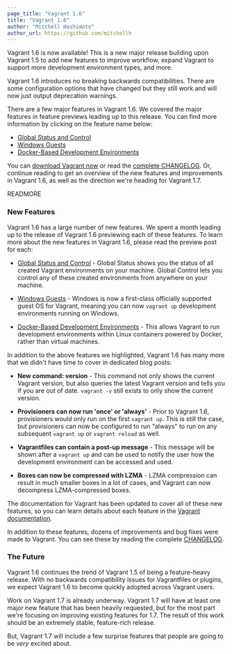 ```yaml
---
page_title: "Vagrant 1.6"
title: "Vagrant 1.6"
author: "Mitchell Hashimoto"
author_url: https://github.com/mitchellh
---
```


Vagrant 1.6 is now available! This is a new major release building upon
Vagrant 1.5 to add new features to improve workflow, expand Vagrant to
support more development environment types, and more.

Vagrant 1.6 introduces no breaking backwards compatibilities. There are some
configuration options that have changed but they still work and will now just
output deprecation warnings.

There are a few major features in Vagrant 1.6. We covered the major features
in feature previews leading up to this release. You can find more information
by clicking on the feature name below:

  * [Global Status and Control](/blog/vagrant-1-6.html#features)
  * [Windows Guests](/blog/vagrant-1-6.html#features)
  * [Docker-Based Development Environments](/blog/vagrant-1-6.html#features)

You can [download Vagrant now](/downloads.html) or read the
[complete CHANGELOG](https://github.com/mitchellh/vagrant/blob/v1.6.0/CHANGELOG.md).
Or, continue reading to get an overview of the new features and improvements
in Vagrant 1.6, as well as the direction we're heading for Vagrant 1.7.

READMORE

<a id="features"></a>
### New Features

Vagrant 1.6 has a large number of new features. We spent a month leading
up to the release of Vagrant 1.6 previewing each of these features. To
learn more about the new features in Vagrant 1.6, please read the preview
post for each:

  * [Global Status and Control](/blog/feature-preview-vagrant-1-6-global-status.html) -
    Global Status shows you the status of all created Vagrant environments
    on your machine. Global Control lets you control any of these created
    environments from anywhere on your machine.

  * [Windows Guests](/blog/feature-preview-vagrant-1-6-windows.html) -
    Windows is now a first-class officially supported guest OS for
    Vagrant, meaning you can now `vagrant up` development environments running
    on Windows.

  * [Docker-Based Development Environments](/blog/feature-preview-vagrant-1-6-docker-dev-environments.html) -
    This allows Vagrant to run development environments within Linux containers
    powered by Docker, rather than virtual machines.

In addition to the above features we highlighted, Vagrant 1.6 has many more that
we didn't have time to cover in dedicated blog posts:

  * **New command: version** - This command not only shows the current
    Vagrant version, but also queries the latest Vagrant version and tells
    you if you are out of date. `vagrant -v` still exists to only show the
    current version.

  * **Provisioners can now run 'once' or 'always'** - Prior to Vagrant 1.6,
    provisioners would only run on the first `vagrant up`. This is still
    the case, but provisioners can now be configured to run "always" to
    run on any subsequent `vagrant up` or `vagrant reload` as well.

  * **Vagrantfiles can contain a post-up message** - This message will be
    shown after a `vagrant up` and can be used to notify the user how the
    development environment can be accessed and used.

  * **Boxes can now be compressed with LZMA** - LZMA compression can result
    in much smaller boxes in a lot of cases, and Vagrant can now decompress
    LZMA-compressed boxes.

The documentation for Vagrant has been updated to cover all of these new
features, so you can learn details about each feature in the
[Vagrant documentation](http://docs.vagrantup.com).

In addition to these features, dozens of improvements and bug fixes were
made to Vagrant. You can see these by reading the complete
[CHANGELOG](https://github.com/mitchellh/vagrant/blob/v1.6.0/CHANGELOG.md).

### The Future

Vagrant 1.6 continues the trend of Vagrant 1.5 of being a feature-heavy
release. With no backwards compatibility issues for Vagrantfiles or plugins,
we expect Vagrant 1.6 to become quickly adopted across Vagrant users.

Work on Vagrant 1.7 is already underway. Vagrant 1.7 will have at least
one major new feature that has been heavily requested, but for the most
part we're focusing on improving existing features for 1.7. The result
of this work should be an extremely stable, feature-rich release.

But, Vagrant 1.7 will include a few surprise features that people
are going to be _very_ excited about.
